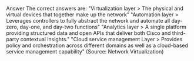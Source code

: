 Answer
The correct answers are: "Virtualization layer > The physical and virtual devices that together make up the network" "Automation layer > Leverages controllers to fully abstract the network and automate all day-zero, day-one, and day-two functions" "Analytics layer > A single platform providing structured data and open APIs that deliver both Cisco and third-party contextual insights." "Cloud service management Layer > Provides policy and orchestration across different domains as well as a cloud-based service management capability" (Source: Network Virtualization)

